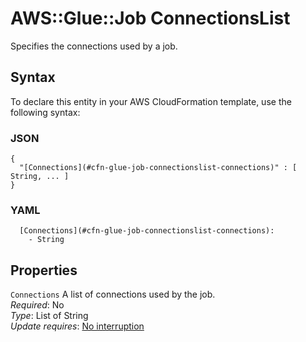 # AWS::Glue::Job ConnectionsList<a name="aws-properties-glue-job-connectionslist"></a>

Specifies the connections used by a job\.

## Syntax<a name="aws-properties-glue-job-connectionslist-syntax"></a>

To declare this entity in your AWS CloudFormation template, use the following syntax:

### JSON<a name="aws-properties-glue-job-connectionslist-syntax.json"></a>

```
{
  "[Connections](#cfn-glue-job-connectionslist-connections)" : [ String, ... ]
}
```

### YAML<a name="aws-properties-glue-job-connectionslist-syntax.yaml"></a>

```
  [Connections](#cfn-glue-job-connectionslist-connections): 
    - String
```

## Properties<a name="aws-properties-glue-job-connectionslist-properties"></a>

`Connections`  <a name="cfn-glue-job-connectionslist-connections"></a>
A list of connections used by the job\.  
*Required*: No  
*Type*: List of String  
*Update requires*: [No interruption](https://docs.aws.amazon.com/AWSCloudFormation/latest/UserGuide/using-cfn-updating-stacks-update-behaviors.html#update-no-interrupt)